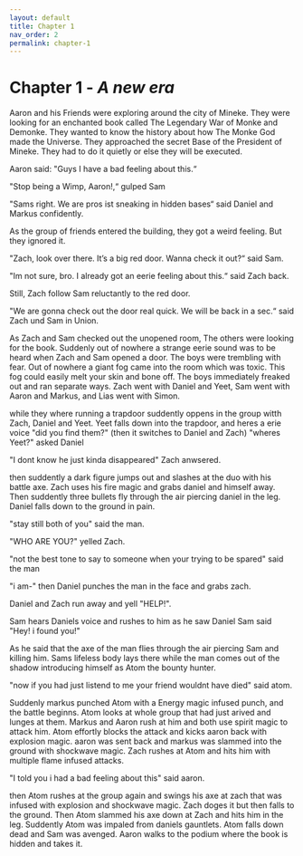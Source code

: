 ```yaml
---
layout: default
title: Chapter 1
nav_order: 2
permalink: chapter-1
---
```


# Chapter 1 - _A new era_

Aaron and his Friends were exploring around the city of Mineke. They were looking for an enchanted book called The Legendary War of Monke and Demonke. They wanted to know the history about how The Monke God made the Universe. They approached the secret Base of the President of Mineke. They had to do it quietly or else they will be executed. 

Aaron said: "Guys I have a bad feeling about this.“

"Stop being a Wimp, Aaron!,“ gulped Sam

"Sams right. We are pros ist sneaking in hidden bases“ said Daniel and Markus confidently.

As the group of friends entered the building, they got a weird feeling.
But they ignored it.

"Zach, look over there. It’s a big red door. Wanna check it out?“ said Sam.

"Im not sure, bro. I already got an eerie feeling about this.“ said Zach back.

Still, Zach follow Sam reluctantly to the red door.

"We are gonna check out the door real quick. We will be back in a sec.“ said Zach und Sam in Union.

As Zach and Sam checked out the unopened room, The others were looking for the book.
Suddenly out of nowhere a strange eerie sound was to be heard when Zach and Sam opened a door. The boys were trembling with fear. Out of nowhere a giant fog came into the room which was toxic. This fog could easily melt your skin and bone off. The boys immediately freaked out and ran separate ways. Zach went with Daniel and Yeet, Sam went with Aaron and Markus, and Lias went with Simon.

while they where running a trapdoor suddently oppens in the group witth Zach, Daniel and Yeet. Yeet falls down into the trapdoor, and heres a erie voice "did you find them?"
(then it switches to Daniel and Zach) "wheres Yeet?" asked Daniel 

"I dont know he just kinda disappeared" Zach anwsered.

then suddently a dark figure jumps out and slashes at the duo with his battle axe. Zach uses his fire magic and grabs daniel and himself away. Then suddently three bullets fly through the air piercing daniel in the leg. Daniel falls down to the ground in pain.

"stay still both of you" said the man.

"WHO ARE YOU?" yelled Zach. 

"not the best tone to say to someone when your trying to be spared" said the man 

"i am-" then Daniel punches the man in the face and grabs zach.

Daniel and Zach run away and yell "HELP!". 

Sam hears Daniels voice and rushes to him as he saw Daniel Sam said "Hey! i found you!"

As he said that the axe of the man flies through the air piercing Sam and killing him.
Sams lifeless body lays there while the man comes out of the shadow introducing himself as Atom the bounty hunter.

"now if you had just listend to me your friend wouldnt have died" said atom.

Suddenly markus punched Atom with a Energy magic infused punch, and the battle beginns. Atom looks at whole group that had just arived and lunges at them. Markus and Aaron rush at him and both use spirit magic to attack him. Atom effortly blocks the attack and kicks aaron back with explosion magic. aaron was sent back and markus was slammed into the ground with shockwave magic. Zach rushes at Atom and hits him with multiple flame infused attacks.

"I told you i had a bad feeling about this" said aaron.

then Atom rushes at the group again and swings his axe at zach that was infused with explosion and shockwave magic. Zach doges it but then falls to the ground. Then Atom slammed his axe down at Zach and hits him in the leg. Suddently Atom was impaled from daniels gauntlets. Atom falls down dead and Sam was avenged. Aaron walks to the podium where the book is hidden and takes it.
